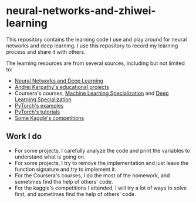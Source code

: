 # neural-networks-and-zhiwei-learning

This repository contains the learning code I use and play around for neural networks and deep learning. I use this 
repository to record my learning process and share it with others.

The learning resources are from several sources, including but not limited to:

* [Neural Networks and Deep Learning](http://neuralnetworksanddeeplearning.com/) 
* [Andrej Karpathy's educational projects](https://github.com/karpathy)
* Coursera's courses, [Machine Learning Specialization](https://www.coursera.org/specializations/machine-learning-introduction) and [Deep Learning Specialization](https://www.coursera.org/specializations/deep-learning)
* [PyTorch's examples](https://github.com/pytorch/examples)
* [PyTorch's tutorials](https://github.com/pytorch/tutorials)
* [Some Kaggle's competitions](https://www.kaggle.com/)

## Work I do 

* For some projects, I carefully analyze the code and print the variables to understand what is going on.
* For some projects, I try to remove the implementation and just leave the function signature and try to implement it.
* For the Coursera's courses, I do the most of the homework, and sometimes find the help of others' code.
* For the kaggle's competitions I attended, I will try a lot of ways to solve first, and sometimes find the help of 
others' code.
